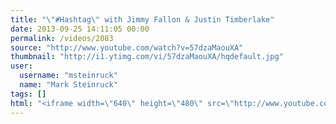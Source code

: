 ```yaml
---
title: "\"#Hashtag\" with Jimmy Fallon & Justin Timberlake"
date: 2013-09-25 14:11:05 00:00
permalink: /videos/2083
source: "http://www.youtube.com/watch?v=57dzaMaouXA"
thumbnail: "http://i1.ytimg.com/vi/57dzaMaouXA/hqdefault.jpg"
user:
  username: "msteinruck"
  name: "Mark Steinruck"
tags: []
html: "<iframe width=\"640\" height=\"480\" src=\"http://www.youtube.com/embed/57dzaMaouXA?wmode=transparent&feature=oembed\" frameborder=\"0\" allowfullscreen></iframe>"
---
```


